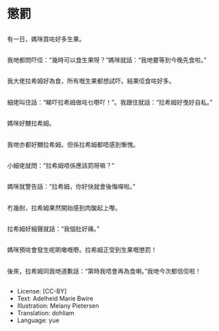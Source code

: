 # 懲罰

##
有一日，媽咪買咗好多生果。

##
我哋都問吓佢：“幾時可以食生果呀？”媽咪就話：“我哋要等到今晚先食啦。”

##
我大佬拉希姆好為食，所有嘅生果都想試吓。結果佢食咗好多。

##
細佬叫住話：“睇吓拉希姆做咗乜嘢吖！”。我跟住就話：“拉希姆好曳好自私。”

##
媽咪好嬲拉希姆。

##
我哋亦都好嬲拉希姆。但係拉希姆都唔感到慚愧。

##
小細佬就問：“拉希姆唔係應該罰呀嘛？”

##
媽咪就警告話：“拉希姆，你好快就會後悔㗎啦。”

##
冇幾耐，拉希姆果然開始感到肉酸起上嚟。

##
拉希姆好細聲就話：“我個肚好痛。”

##
媽咪預咗會發生呢啲噉嘅嘢。拉希姆正受到生果嘅懲罰！

##
後來，拉希姆同我哋道歉話：“第時我唔會再為食喇。”我哋今次都信佢啦！

##
* License: [CC-BY]
* Text: Adelheid Marie Bwire
* Illustration: Melany Pietersen
* Translation: dohliam
* Language: yue
